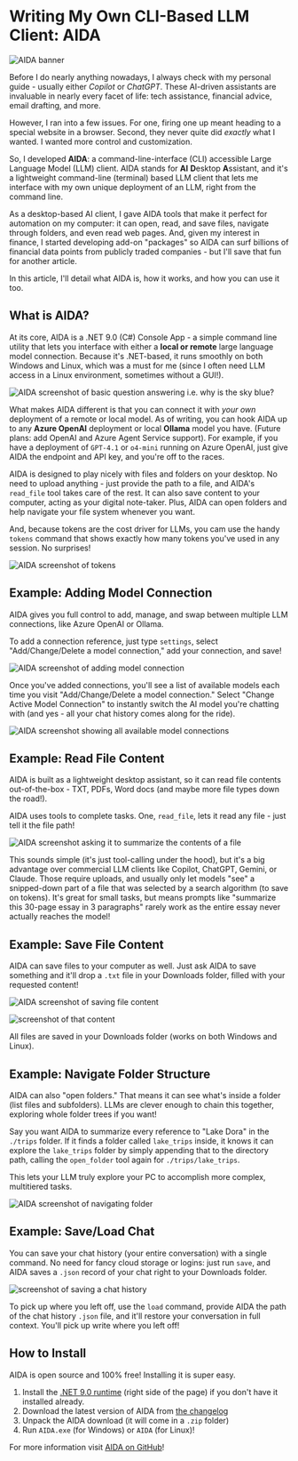 # Writing My Own CLI-Based LLM Client: AIDA
![AIDA banner](https://i.imgur.com/824qYfQ.png)

Before I do nearly anything nowadays, I always check with my personal guide - usually either *Copilot* or *ChatGPT*. These AI-driven assistants are invaluable in nearly every facet of life: tech assistance, financial advice, email drafting, and more.

However, I ran into a few issues. For one, firing one up meant heading to a special website in a browser. Second, they never quite did *exactly* what I wanted. I wanted more control and customization.

So, I developed **AIDA**: a command-line-interface (CLI) accessible Large Language Model (LLM) client. AIDA stands for **AI** **D**esktop **A**ssistant, and it's a lightweight command-line (terminal) based LLM client that lets me interface with my own unique deployment of an LLM, right from the command line.

As a desktop-based AI client, I gave AIDA tools that make it perfect for automation on my computer: it can open, read, and save files, navigate through folders, and even read web pages. And, given my interest in finance, I started developing add-on "packages" so AIDA can surf billions of financial data points from publicly traded companies - but I'll save that fun for another article.

In this article, I'll detail what AIDA is, how it works, and how you can use it too.

## What is AIDA?
At its core, AIDA is a .NET 9.0 (C#) Console App - a simple command line utility that lets you interface with either a **local or remote** large language model connection. Because it's .NET-based, it runs smoothly on both Windows and Linux, which was a must for me (since I often need LLM access in a Linux environment, sometimes without a GUI!).

![AIDA screenshot of basic question answering i.e. why is the sky blue?](https://i.imgur.com/wnI2NUI.png)

What makes AIDA different is that you can connect it with *your own* deployment of a remote or local model. As of writing, you can hook AIDA up to any **Azure OpenAI** deployment or local **Ollama** model you have. (Future plans: add OpenAI and Azure Agent Service support). For example, if you have a deployment of `GPT-4.1` or `o4-mini` running on Azure OpenAI, just give AIDA the endpoint and API key, and you're off to the races.

AIDA is designed to play nicely with files and folders on your desktop. No need to upload anything - just provide the path to a file, and AIDA's `read_file` tool takes care of the rest. It can also save content to your computer, acting as your digital note-taker. Plus, AIDA can open folders and help navigate your file system whenever you want.

And, because tokens are the cost driver for LLMs, you cam use the handy `tokens` command that shows exactly how many tokens you've used in any session. No surprises!

![AIDA screenshot of tokens](https://i.imgur.com/kpTQHuZ.png)

## Example: Adding Model Connection
AIDA gives you full control to add, manage, and swap between multiple LLM connections, like Azure OpenAI or Ollama.

To add a connection reference, just type `settings`, select "Add/Change/Delete a model connection," add your connection, and save!

![AIDA screenshot of adding model connection](https://i.imgur.com/TyJrZgw.png)

Once you've added connections, you'll see a list of available models each time you visit "Add/Change/Delete a model connection." Select "Change Active Model Connection" to instantly switch the AI model you're chatting with (and yes - all your chat history comes along for the ride).

![AIDA screenshot showing all available model connections](https://i.imgur.com/e4LwwWp.png)

## Example: Read File Content
AIDA is built as a lightweight desktop assistant, so it can read file contents out-of-the-box - TXT, PDFs, Word docs (and maybe more file types down the road!).

AIDA uses tools to complete tasks. One, `read_file`, lets it read any file - just tell it the file path!

![AIDA screenshot asking it to summarize the contents of a file](https://i.imgur.com/BjbI9Rf.png)

This sounds simple (it's just tool-calling under the hood), but it's a big advantage over commercial LLM clients like Copilot, ChatGPT, Gemini, or Claude. Those require uploads, and usually only let models "see" a snipped-down part of a file that was selected by a search algorithm (to save on tokens). It's great for small tasks, but means prompts like "summarize this 30-page essay in 3 paragraphs" rarely work as the entire essay never actually reaches the model!

## Example: Save File Content
AIDA can save files to your computer as well. Just ask AIDA to save something and it'll drop a `.txt` file in your Downloads folder, filled with your requested content!

![AIDA screenshot of saving file content](https://i.imgur.com/DQwwnwx.png)

![screenshot of that content](https://i.imgur.com/gw20wCI.png)

All files are saved in your Downloads folder (works on both Windows and Linux).

## Example: Navigate Folder Structure
AIDA can also "open folders." That means it can see what's inside a folder (list files and subfolders). LLMs are clever enough to chain this together, exploring whole folder trees if you want!

Say you want AIDA to summarize every reference to "Lake Dora" in the `./trips` folder. If it finds a folder called `lake_trips` inside, it knows it can explore the `lake_trips` folder by simply appending that to the directory path, calling the `open_folder` tool again for `./trips/lake_trips`.

This lets your LLM truly explore your PC to accomplish more complex, multitiered tasks.

![AIDA screenshot of navigating folder](https://i.imgur.com/uV2PO7o.png)

## Example: Save/Load Chat
You can save your chat history (your entire conversation) with a single command. No need for fancy cloud storage or logins: just run `save`, and AIDA saves a `.json` record of your chat right to your Downloads folder.

![screenshot of saving a chat history](https://i.imgur.com/xC8Zfko.png)

To pick up where you left off, use the `load` command, provide AIDA the path of the chat history `.json` file, and it'll restore your conversation in full context. You'll pick up write where you left off!

## How to Install
AIDA is open source and 100% free! Installing it is super easy.

1. Install the [.NET 9.0 runtime](https://github.com/TimHanewich/AIDA/blob/master/changelog.md) (right side of the page) if you don't have it installed already.
2. Download the latest version of AIDA from [the changelog](https://github.com/TimHanewich/AIDA/blob/master/changelog.md)
3. Unpack the AIDA download (it will come in a `.zip` folder)
4. Run `AIDA.exe` (for Windows) or `AIDA` (for Linux)!

For more information visit [AIDA on GitHub](https://github.com/TimHanewich/AIDA)!